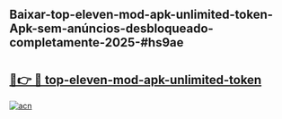 ## Baixar-top-eleven-mod-apk-unlimited-token-Apk-sem-anúncios-desbloqueado-completamente-2025-#hs9ae

# <h2><a href="https://ainizakaria.my?title=top-eleven-mod-apk-unlimited-token&ref=20M">🔗👉 🔴 top-eleven-mod-apk-unlimited-token</a></h2>

[![acn](https://github.com/user-attachments/assets/0f9c940e-d8b0-45ae-aac7-cd30a18b3e1c)](https://ainizakaria.my?title=top-eleven-mod-apk-unlimited-token&ref=20M)

